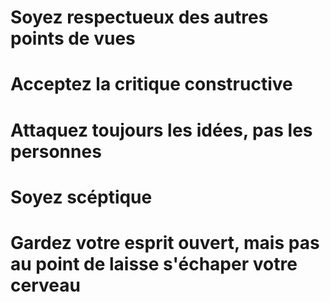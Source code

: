 # Soyez respectueux des autres points de vues

# Acceptez la critique constructive

# Attaquez toujours les idées, pas les personnes

# Soyez scéptique

# Gardez votre esprit ouvert, mais pas au point de laisse s'échaper votre cerveau
